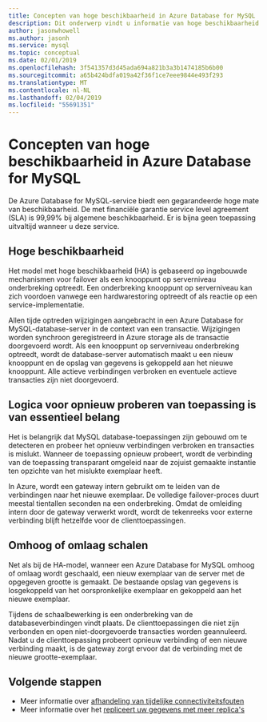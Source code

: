 ```yaml
---
title: Concepten van hoge beschikbaarheid in Azure Database for MySQL
description: Dit onderwerp vindt u informatie van hoge beschikbaarheid bij het gebruik van Azure Database voor MySQL
author: jasonwhowell
ms.author: jasonh
ms.service: mysql
ms.topic: conceptual
ms.date: 02/01/2019
ms.openlocfilehash: 3f541357d3d45ada694a821b3a3b1474185b6b00
ms.sourcegitcommit: a65b424bdfa019a42f36f1ce7eee9844e493f293
ms.translationtype: MT
ms.contentlocale: nl-NL
ms.lasthandoff: 02/04/2019
ms.locfileid: "55691351"
---
```

# <a name="high-availability-concepts-in-azure-database-for-mysql"></a>Concepten van hoge beschikbaarheid in Azure Database for MySQL
De Azure Database for MySQL-service biedt een gegarandeerde hoge mate van beschikbaarheid. De met financiële garantie service level agreement (SLA) is 99,99% bij algemene beschikbaarheid. Er is bijna geen toepassing uitvaltijd wanneer u deze service.

## <a name="high-availability"></a>Hoge beschikbaarheid
Het model met hoge beschikbaarheid (HA) is gebaseerd op ingebouwde mechanismen voor failover als een knooppunt op serverniveau onderbreking optreedt. Een onderbreking knooppunt op serverniveau kan zich voordoen vanwege een hardwarestoring optreedt of als reactie op een service-implementatie.

Allen tijde optreden wijzigingen aangebracht in een Azure Database for MySQL-database-server in de context van een transactie. Wijzigingen worden synchroon geregistreerd in Azure storage als de transactie doorgevoerd wordt. Als een knooppunt op serverniveau onderbreking optreedt, wordt de database-server automatisch maakt u een nieuw knooppunt en de opslag van gegevens is gekoppeld aan het nieuwe knooppunt. Alle actieve verbindingen verbroken en eventuele actieve transacties zijn niet doorgevoerd.

## <a name="application-retry-logic-is-essential"></a>Logica voor opnieuw proberen van toepassing is van essentieel belang
Het is belangrijk dat MySQL database-toepassingen zijn gebouwd om te detecteren en probeer het opnieuw verbindingen verbroken en transacties is mislukt. Wanneer de toepassing opnieuw probeert, wordt de verbinding van de toepassing transparant omgeleid naar de zojuist gemaakte instantie ten opzichte van het mislukte exemplaar heeft.

In Azure, wordt een gateway intern gebruikt om te leiden van de verbindingen naar het nieuwe exemplaar. De volledige failover-proces duurt meestal tientallen seconden na een onderbreking. Omdat de omleiding intern door de gateway verwerkt wordt, wordt de tekenreeks voor externe verbinding blijft hetzelfde voor de clienttoepassingen.

## <a name="scaling-up-or-down"></a>Omhoog of omlaag schalen
Net als bij de HA-model, wanneer een Azure Database for MySQL omhoog of omlaag wordt geschaald, een nieuw exemplaar van de server met de opgegeven grootte is gemaakt. De bestaande opslag van gegevens is losgekoppeld van het oorspronkelijke exemplaar en gekoppeld aan het nieuwe exemplaar.

Tijdens de schaalbewerking is een onderbreking van de databaseverbindingen vindt plaats. De clienttoepassingen die niet zijn verbonden en open niet-doorgevoerde transacties worden geannuleerd. Nadat u de clienttoepassing probeert opnieuw verbinding of een nieuwe verbinding maakt, is de gateway zorgt ervoor dat de verbinding met de nieuwe grootte-exemplaar. 

## <a name="next-steps"></a>Volgende stappen
- Meer informatie over [afhandeling van tijdelijke connectiviteitsfouten](concepts-connectivity.md)
- Meer informatie over het [repliceert uw gegevens met meer replica's](howto-read-replicas-portal.md)
